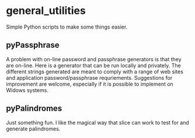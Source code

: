 # general_utilities
Simple Python scripts to make some things easier.

## pyPassphrase
A problem with on-line password and passphrase generators is that they are on-line. Here is a generator that can be run locally and privately. The different strings generated are meant to comply with a range of web sites and application password/passphrase requriements. 
Suggestions for improvement are welcome, especially if it is possible to implement on Widows systems.

## pyPalindromes
Just something fun. I like the magical way that slice can work to test for and generate palindromes.
